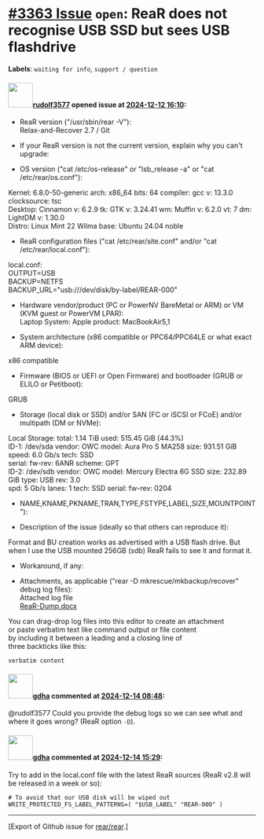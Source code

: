 [\#3363 Issue](https://github.com/rear/rear/issues/3363) `open`: ReaR does not recognise USB SSD but sees USB flashdrive
========================================================================================================================

**Labels**: `waiting for info`, `support / question`

#### <img src="https://avatars.githubusercontent.com/u/161465998?v=4" width="50">[rudolf3577](https://github.com/rudolf3577) opened issue at [2024-12-12 16:10](https://github.com/rear/rear/issues/3363):

<!-- Relax-and-Recover (ReaR) Issue Template
Fill in the following items when submitting a new issue.
Use GitHub Markdown, see "Basic writing and formatting syntax" on
https://docs.github.com/en/get-started/writing-on-github
Support is voluntary without guarantee/warranty/liability -->

-   ReaR version ("/usr/sbin/rear -V"):  
    Relax-and-Recover 2.7 / Git

-   If your ReaR version is not the current version, explain why you
    can't upgrade:

-   OS version ("cat /etc/os-release" or "lsb\_release -a" or "cat
    /etc/rear/os.conf"):

Kernel: 6.8.0-50-generic arch: x86\_64 bits: 64 compiler: gcc v: 13.3.0
clocksource: tsc  
Desktop: Cinnamon v: 6.2.9 tk: GTK v: 3.24.41 wm: Muffin v: 6.2.0 vt: 7
dm: LightDM v: 1.30.0  
Distro: Linux Mint 22 Wilma base: Ubuntu 24.04 noble

-   ReaR configuration files ("cat /etc/rear/site.conf" and/or "cat
    /etc/rear/local.conf"):

local.conf:  
OUTPUT=USB  
BACKUP=NETFS  
BACKUP\_URL="usb:///dev/disk/by-label/REAR-000"

-   Hardware vendor/product (PC or PowerNV BareMetal or ARM) or VM (KVM
    guest or PowerVM LPAR):  
    Laptop System: Apple product: MacBookAir5,1

-   System architecture (x86 compatible or PPC64/PPC64LE or what exact
    ARM device):

x86 compatible

-   Firmware (BIOS or UEFI or Open Firmware) and bootloader (GRUB or
    ELILO or Petitboot):

GRUB

-   Storage (local disk or SSD) and/or SAN (FC or iSCSI or FCoE) and/or
    multipath (DM or NVMe):

Local Storage: total: 1.14 TiB used: 515.45 GiB (44.3%)  
ID-1: /dev/sda vendor: OWC model: Aura Pro S MA258 size: 931.51 GiB
speed: 6.0 Gb/s tech: SSD  
serial: <filter> fw-rev: 6ANR scheme: GPT  
ID-2: /dev/sdb vendor: OWC model: Mercury Electra 6G SSD size: 232.89
GiB type: USB rev: 3.0  
spd: 5 Gb/s lanes: 1 tech: SSD serial: <filter> fw-rev: 0204

-   NAME,KNAME,PKNAME,TRAN,TYPE,FSTYPE,LABEL,SIZE,MOUNTPOINT"):

-   Description of the issue (ideally so that others can reproduce it):

Format and BU creation works as advertised with a USB flash drive. But
when I use the USB mounted 256GB (sdb) ReaR fails to see it and format
it.

-   Workaround, if any:

-   Attachments, as applicable ("rear -D mkrescue/mkbackup/recover"
    debug log files):  
    Attached log file  
    [ReaR-Dump.docx](https://github.com/user-attachments/files/18114359/ReaR-Dump.docx)

You can drag-drop log files into this editor to create an attachment  
or paste verbatim text like command output or file content  
by including it between a leading and a closing line of  
three backticks like this:

    verbatim content

#### <img src="https://avatars.githubusercontent.com/u/888633?u=cdaeb31efcc0048d3619651aa18dd4b76e636b21&v=4" width="50">[gdha](https://github.com/gdha) commented at [2024-12-14 08:48](https://github.com/rear/rear/issues/3363#issuecomment-2543007720):

@rudolf3577 Could you provide the debug logs so we can see what and
where it goes wrong? (ReaR option `-D`).

#### <img src="https://avatars.githubusercontent.com/u/888633?u=cdaeb31efcc0048d3619651aa18dd4b76e636b21&v=4" width="50">[gdha](https://github.com/gdha) commented at [2024-12-14 15:29](https://github.com/rear/rear/issues/3363#issuecomment-2543155252):

Try to add in the local.conf file with the latest ReaR sources (ReaR
v2.8 will be released in a week or so):

    # To avoid that our USB disk will be wiped out
    WRITE_PROTECTED_FS_LABEL_PATTERNS=( "$USB_LABEL" "REAR-000" )

------------------------------------------------------------------------

\[Export of Github issue for
[rear/rear](https://github.com/rear/rear).\]
